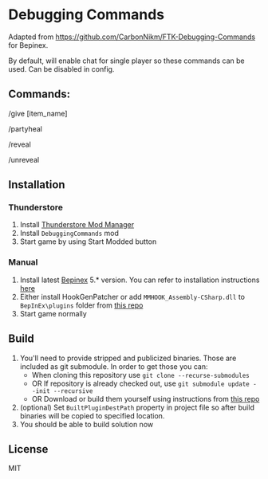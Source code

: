 # Debugging Commands

Adapted from https://github.com/CarbonNikm/FTK-Debugging-Commands for Bepinex. 

By default, will enable chat for single player so these commands can be used. Can be disabled in config.

## Commands:
/give \[item_name]

/partyheal

/reveal

/unreveal

## Installation

### Thunderstore

1. Install [Thunderstore Mod Manager](https://www.overwolf.com/app/Thunderstore-Thunderstore_Mod_Manager)
2. Install `DebuggingCommands` mod
3. Start game by using Start Modded button

### Manual

1. Install latest [Bepinex](https://github.com/BepInEx/BepInEx/releases) 5.* version. You can refer to installation instructions [here](https://docs.bepinex.dev/articles/user_guide/installation/index.html)
2. Either install HookGenPatcher or add `MMHOOK_Assembly-CSharp.dll` to `BepInEx\plugins` folder from [this repo](https://github.com/ftk-modding/stripped-binaries)
3. Start game normally

## Build

1. You'll need to provide stripped and publicized binaries. Those are included as git submodule. In order to get those you can:
    - When cloning this repository use `git clone --recurse-submodules`
    - OR If repository is already checked out, use `git submodule update --init --recursive`
    - OR Download or build them yourself using instructions from [this repo](https://github.com/ftk-modding/stripped-binaries)
2. (optional) Set `BuiltPluginDestPath` property in project file so after build binaries will be copied to specified location.
3. You should be able to build solution now


## License

MIT